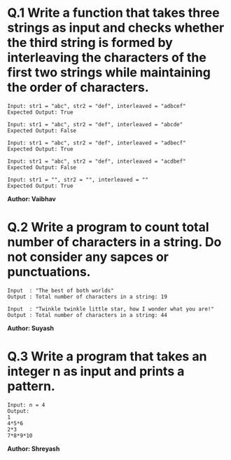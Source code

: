# Q.1 Write a function that takes three strings as input and checks whether the third string is formed by interleaving the characters of the first two strings while maintaining the order of characters.
```
Input: str1 = "abc", str2 = "def", interleaved = "adbcef"
Expected Output: True

Input: str1 = "abc", str2 = "def", interleaved = "abcde"
Expected Output: False

Input: str1 = "abc", str2 = "def", interleaved = "adbecf"
Expected Output: True

Input: str1 = "abc", str2 = "def", interleaved = "acdbef"
Expected Output: False

Input: str1 = "", str2 = "", interleaved = ""
Expected Output: True
```
**Author: Vaibhav**

# Q.2 Write a program to count total number of characters in a string. Do not consider any sapces or punctuations.
```
Input  : "The best of both worlds"  
Output : Total number of characters in a string: 19

Input  : "Twinkle twinkle little star, how I wonder what you are!"
Output : Total number of characters in a string: 44
```
**Author: Suyash**

# Q.3 Write a program that takes an integer n as input and prints a pattern.
```
Input: n = 4
Output:
1
4*5*6
2*3
7*8*9*10
```
**Author: Shreyash**
